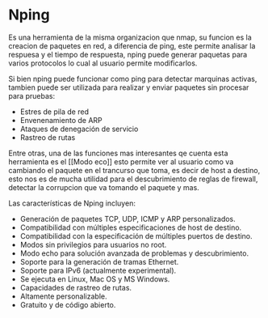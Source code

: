 # Nping

Es una herramienta de la misma organizacion que nmap, su funcion es la creacion de paquetes en red, a diferencia de ping, este permite analisar la respuesa y el tiempo de respuesta, nping puede generar paquetas para varios protocolos lo cual al usuario permite modificarlos.

Si bien nping puede funcionar como ping para detectar marquinas activas, tambien puede ser utilizada para realizar y enviar paquetes sin procesar para pruebas:

- Estres de pila de red
- Envenenamiento de ARP
- Ataques de denegación de servicio
- Rastreo de rutas

Entre otras, una de las funciones mas interesantes qe cuenta esta herramienta es el [[Modo eco]] esto permite ver al usuario como va cambiando el paquete en el trancurso que toma, es decir de host a destino, esto nos es de mucha utilidad para el descubrimiento de reglas de firewall, detectar la corrupcion que va tomando el paquete y mas.

Las características de Nping incluyen:

-   Generación de paquetes TCP, UDP, ICMP y ARP personalizados.
-   Compatibilidad con múltiples especificaciones de host de destino.
-   Compatibilidad con la especificación de múltiples puertos de destino.
-   Modos sin privilegios para usuarios no root.
-   Modo echo para solución avanzada de problemas y descubrimiento.
-   Soporte para la generación de tramas Ethernet.
-   Soporte para IPv6 (actualmente experimental).
-   Se ejecuta en Linux, Mac OS y MS Windows.
-   Capacidades de rastreo de rutas.
-   Altamente personalizable.
-   Gratuito y de código abierto.